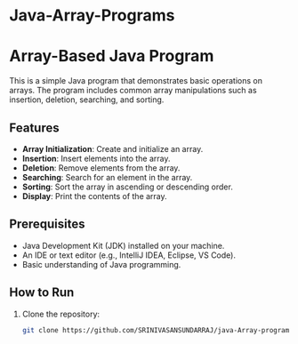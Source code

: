 # Java-Array-Programs
# Array-Based Java Program

This is a simple Java program that demonstrates basic operations on arrays. The program includes common array manipulations such as insertion, deletion, searching, and sorting.

## Features
- **Array Initialization**: Create and initialize an array.
- **Insertion**: Insert elements into the array.
- **Deletion**: Remove elements from the array.
- **Searching**: Search for an element in the array.
- **Sorting**: Sort the array in ascending or descending order.
- **Display**: Print the contents of the array.

## Prerequisites
- Java Development Kit (JDK) installed on your machine.
- An IDE or text editor (e.g., IntelliJ IDEA, Eclipse, VS Code).
- Basic understanding of Java programming.

## How to Run
1. Clone the repository:
   ```bash
   git clone https://github.com/SRINIVASANSUNDARRAJ/java-Array-program.git
